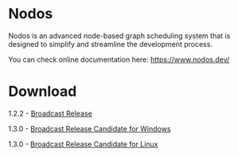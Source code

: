 # Nodos

Nodos is an advanced node-based graph scheduling system that is designed to simplify and streamline the development process.

You can check online documentation here: https://www.nodos.dev/

# Download
1.2.2 - [Broadcast Release](https://github.com/nodos-dev/bundler/releases/download/v1.2.2.b3660-broadcast/Nodos-1.2.2.b3660-bundle-broadcast_1.2.zip)

1.3.0 - [Broadcast Release Candidate for Windows](https://github.com/nodos-dev/bundler/releases/download/v1.3.0.b3663-broadcast/Nodos-1.3.0.b3663-bundle-broadcast_1.3.zip)

1.3.0 - [Broadcast Release Candidate for Linux](https://github.com/nodos-dev/bundler/releases/download/v1.3.0.b3665-broadcast/Nodos-1.3.0.b3665-bundle-broadcast_1.3.tar.gz)
